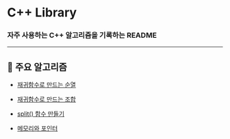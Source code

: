 # C++ Library
### 자주 사용하는 C++ 알고리즘을 기록하는 README
***
## 📝 주요 알고리즘

* [재귀함수로 만드는 순열](https://github.com/almond0115/algorithm/blob/main/CodeLibrary/C++/recursive_permutation.md)

* [재귀함수로 만드는 조합](https://github.com/almond0115/algorithm/blob/main/CodeLibrary/C++/recursive_combination.md)

* [split() 함수 만들기](https://github.com/almond0115/algorithm/blob/main/CodeLibrary/C++/split.md)

* [메모리와 포인터](https://github.com/almond0115/algorithm/blob/main/CodeLibrary/C++/memory&pointer.md)

